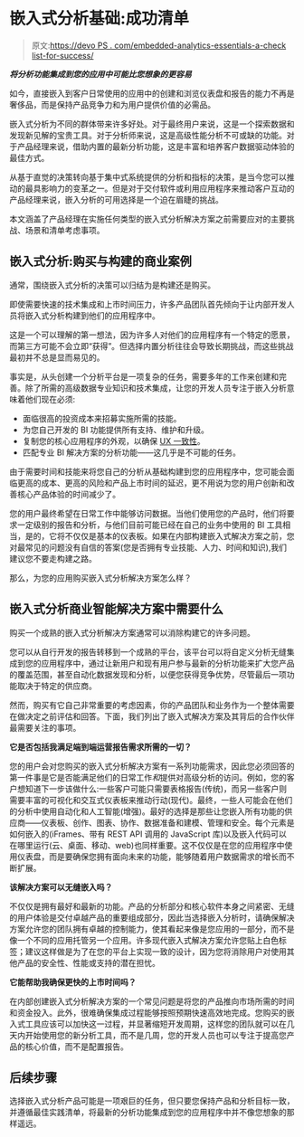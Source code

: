 # 嵌入式分析基础:成功清单

> 原文:[https://devo PS . com/embedded-analytics-essentials-a-check list-for-success/](https://devops.com/embedded-analytics-essentials-a-checklist-for-success/)

***将分析功能集成到您的应用中可能比您想象的更容易***

如今，直接嵌入到客户日常使用的应用中的创建和浏览仪表盘和报告的能力不再是奢侈品，而是保持产品竞争力和为用户提供价值的必需品。

嵌入式分析为不同的群体带来许多好处。对于最终用户来说，这是一个探索数据和发现新见解的宝贵工具。对于分析师来说，这是高级性能分析不可或缺的功能。对于产品经理来说，借助内置的最新分析功能，这是丰富和培养客户数据驱动体验的最佳方式。

从基于直觉的决策转向基于集中式系统提供的分析和指标的决策，是当今您可以推动的最具影响力的变革之一。但是对于交付软件或利用应用程序来推动客户互动的产品经理来说，嵌入分析的可用选择是一个迫在眉睫的挑战。

本文涵盖了产品经理在实施任何类型的嵌入式分析解决方案之前需要应对的主要挑战、场景和清单考虑事项。

## 嵌入式分析:购买与构建的商业案例

通常，围绕嵌入式分析的决策可以归结为是构建还是购买。

即使需要快速的技术集成和上市时间压力，许多产品团队首先倾向于让内部开发人员将嵌入式分析构建到他们的应用程序中。

这是一个可以理解的第一想法，因为许多人对他们的应用程序有一个特定的愿景，而第三方可能不会立即“获得”。但选择内置分析往往会导致长期挑战，而这些挑战最初并不总是显而易见的。

事实是，从头创建一个分析平台是一项复杂的任务，需要多年的工作来创建和完善。除了所需的高级数据专业知识和技术集成，让您的开发人员专注于嵌入分析意味着他们现在必须:

*   面临很高的投资成本来招募实施所需的技能。
*   为您自己开发的 BI 功能提供所有支持、维护和升级。
*   复制您的核心应用程序的外观，以确保 [UX 一致性](https://en.wikipedia.org/wiki/User_experience)。
*   匹配专业 BI 解决方案的分析功能——这几乎是不可能的任务。

由于需要时间和技能来将您自己的分析从基础构建到您的应用程序中，您可能会面临更高的成本、更高的风险和产品上市时间的延迟，更不用说为您的用户创新和改善核心产品体验的时间减少了。

您的用户最终希望在日常工作中能够访问数据。当他们使用您的产品时，他们将要求一定级别的报告和分析，与他们目前可能已经在自己的业务中使用的 BI 工具相当，是的，它将不仅仅是基本的仪表板。如果在内部构建嵌入式解决方案之前，您对最常见的问题没有自信的答案(您是否拥有专业技能、人力、时间和知识),我们建议您不要走构建之路。

那么，为您的应用购买嵌入式分析解决方案怎么样？

## 嵌入式分析商业智能解决方案中需要什么

购买一个成熟的嵌入式分析解决方案通常可以消除构建它的许多问题。

您可以从自行开发的报告转移到一个成熟的平台，该平台可以将自定义分析无缝集成到您的应用程序中，通过让新用户和现有用户参与最新的分析功能来扩大您产品的覆盖范围，甚至自动化数据发现和分析，以便您获得竞争优势，尽管最后一项功能取决于特定的供应商。

然而，购买有它自己非常重要的考虑因素，你的产品团队和业务作为一个整体需要在做决定之前评估和回答。下面，我们列出了嵌入式解决方案及其背后的合作伙伴最需要关注的事项。

**它是否包括我满足端到端运营报告需求所需的一切？**

您的用户会对您购买的嵌入式分析解决方案有一系列功能需求，因此您必须回答的第一件事是它是否能满足他们的日常工作*和*提供对高级分析的访问。例如，您的客户想知道下一步该做什么:一些客户可能只需要表格报告(传统)，而另一些客户则需要丰富的可视化和交互式仪表板来推动行动(现代)。最终，一些人可能会在他们的分析中使用自动化和人工智能(增强)。最好的选择是那些让您嵌入所有功能的供应商——仪表板、创作、图表、协作、数据准备和建模、管理和安全。每个元素是如何嵌入的(iFrames、带有 REST API 调用的 JavaScript 库)以及嵌入代码可以在哪里运行(云、桌面、移动、web)也同样重要。这不仅仅是在您的应用程序中使用仪表盘，而是要确保您拥有面向未来的功能，能够随着用户数据需求的增长而不断扩展。

**该解决方案可以无缝嵌入吗？**

不仅仅是拥有最好和最新的功能。产品的分析部分和核心软件本身之间紧密、无缝的用户体验是交付卓越产品的重要组成部分，因此当选择嵌入分析时，请确保解决方案允许您的团队拥有卓越的控制能力，使其看起来像是您应用的一部分，而不是像一个不同的应用托管另一个应用。许多现代嵌入式解决方案允许您贴上白色标签；建议这样做是为了在您的平台上实现一致的设计，因为您将消除用户对使用其他产品的安全性、性能或支持的潜在担忧。

**它能帮助我确保更快的上市时间吗？**

在内部创建嵌入式分析解决方案的一个常见问题是将您的产品推向市场所需的时间和资金投入。此外，很难确保集成过程能够按照预期快速高效地完成。您购买的嵌入式工具应该可以加快这一过程，并显著缩短开发周期，这样您的团队就可以在几天内开始使用您的新分析工具，而不是几周，您的开发人员也可以专注于提高您产品的核心价值，而不是配置报告。

## 后续步骤

选择嵌入式分析产品可能是一项艰巨的任务，但只要您保持产品和分析目标一致，并遵循最佳实践清单，将最新的分析功能集成到您的应用程序中并不像您想象的那样遥远。
